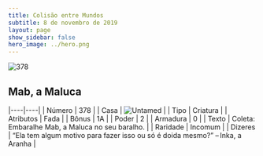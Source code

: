 ```yaml
---
title: Colisão entre Mundos
subtitle: 8 de novembro de 2019
layout: page
show_sidebar: false
hero_image: ../hero.png
---
```


![378](https://cdn.keyforgegame.com/media/card_front/pt/452_378_R8Q6GWVVQ78W_pt.png)

## Mab, a Maluca

|----|----|
| Número | 378 |
| Casa | ![Untamed](https://archonarcana.com/images/thumb/b/bd/Untamed.png/22px-Untamed.png "Indomados") |
| Tipo | Criatura |
| Atributos | Fada |
| Bônus | 1A |
| Poder | 2 |
| Armadura | 0 |
| Texto | Coleta: Embaralhe Mab, a Maluca no seu baralho. |
| Raridade | Incomum |
| Dizeres | “Ela tem algum motivo para fazer isso  ou só é doida mesmo?” – Inka, a Aranha |
